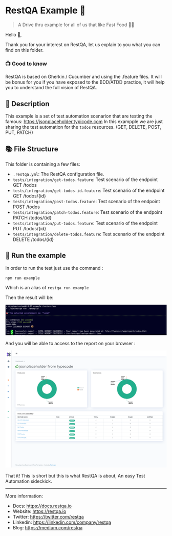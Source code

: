 # RestQA Example 🚀

> A Drive thru example for all of us that like Fast Food 🍔🍟

Hello 👋,

Thank you for your interest on RestQA, let us explain to you what you can find on this folder.

### 📺 Good to know 

RestQA is based on Gherkin / Cucumber and using the .feature files. It will be bonus for you if you have exposed to the BDD/ATDD practice, it will help you to understand the full vision of RestQA.

## 🗽 Description

This example is a set of test automation scenarion that are testing the famous: https://jsonplaceholder.typicode.com
In this exampple we are just sharing the test automation for the `todos` resources. (GET, DELETE, POST, PUT, PATCH)

## 📚 File Structure

This folder is containing a few files:

* `.restqa.yml`: The RestQA configuration file.
* `tests/integration/get-todos.feature`: Test scenario of the endpoint GET /todos
* `tests/integration/get-todos-id.feature`: Test scenario of the endpoint GET /todos/{id}
* `tests/integration/post-todos.feature`: Test scenario of the endpoint POST /todos
* `tests/integration/patch-todos.feature`: Test scenario of the endpoint PATCH /todos/{id}
* `tests/integration/put-todos.feature`: Test scenario of the endpoint PUT /todos/{id}
* `tests/integration/delete-todos.feature`: Test scenario of the endpoint DELETE /todos/{id}

## 🎯 Run the example

In order to run the test just use the command :

```
npm run example
```

Which is an alias of `restqa run example`

Then the result will be:

![cli](./assets/cli.png)


And you will be able to access to the report on your browser :

![report](./assets/screenshot-report.png)


That it! This is short but this is what RestQA is about, An easy Test Automation sideckick.

---

More information:

* Docs: https://docs.restqa.io
* Website: https://restqa.io
* Twitter: https://twitter.com/restqa
* Linkedin: https://linkedin.com/company/restqa
* Blog: https://medium.com/restqa
